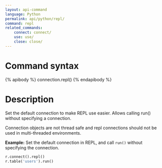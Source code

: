 ```yaml
---
layout: api-command 
language: Python
permalink: api/python/repl/
command: repl 
related_commands:
    connect: connect/
    use: use/
    close: close/
---
```


# Command syntax #

{% apibody %}
connection.repl()
{% endapibody %}

# Description #

Set the default connection to make REPL use easier. Allows calling run() without specifying a connection. 

Connection objects are not thread safe and repl connections should not be used in multi-threaded environments.

__Example:__ Set the default connection in REPL, and call `run()` without specifying the connection.

```py
r.connect().repl()
r.table('users').run()
```


